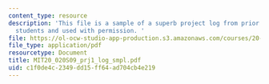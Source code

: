 ```yaml
---
content_type: resource
description: 'This file is a sample of a superb project log from prior year done by
  students and used with permission. '
file: https://ol-ocw-studio-app-production.s3.amazonaws.com/courses/20-020-introduction-to-biological-engineering-design-spring-2009/c1f0de4c2349dd15ff64ad704cb4e219_MIT20_020S09_prj1_log_smpl.pdf
file_type: application/pdf
resourcetype: Document
title: MIT20_020S09_prj1_log_smpl.pdf
uid: c1f0de4c-2349-dd15-ff64-ad704cb4e219
---
```

